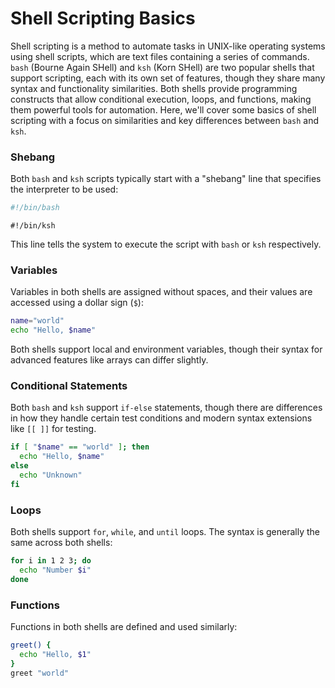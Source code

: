 # Shell Scripting Basics

Shell scripting is a method to automate tasks in UNIX-like operating systems using shell scripts, which are text files containing a series of commands. `bash` (Bourne Again SHell) and `ksh` (Korn SHell) are two popular shells that support scripting, each with its own set of features, though they share many syntax and functionality similarities. Both shells provide programming constructs that allow conditional execution, loops, and functions, making them powerful tools for automation. Here, we'll cover some basics of shell scripting with a focus on similarities and key differences between `bash` and `ksh`.

### Shebang

Both `bash` and `ksh` scripts typically start with a "shebang" line that specifies the interpreter to be used:

```bash
#!/bin/bash
```

```ksh
#!/bin/ksh
```

This line tells the system to execute the script with `bash` or `ksh` respectively.

### Variables

Variables in both shells are assigned without spaces, and their values are accessed using a dollar sign (`$`):

```bash
name="world"
echo "Hello, $name"
```

Both shells support local and environment variables, though their syntax for advanced features like arrays can differ slightly.

### Conditional Statements

Both `bash` and `ksh` support `if-else` statements, though there are differences in how they handle certain test conditions and modern syntax extensions like `[[ ]]` for testing.

```bash
if [ "$name" == "world" ]; then
  echo "Hello, $name"
else
  echo "Unknown"
fi
```

### Loops

Both shells support `for`, `while`, and `until` loops. The syntax is generally the same across both shells:

```bash
for i in 1 2 3; do
  echo "Number $i"
done
```

### Functions

Functions in both shells are defined and used similarly:

```bash
greet() {
  echo "Hello, $1"
}
greet "world"
```
